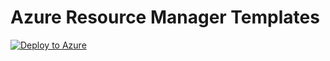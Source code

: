 # Azure Resource Manager Templates

[![Deploy to Azure](http://azuredeploy.net/deploybutton.png)](https://azuredeploy.net/)
